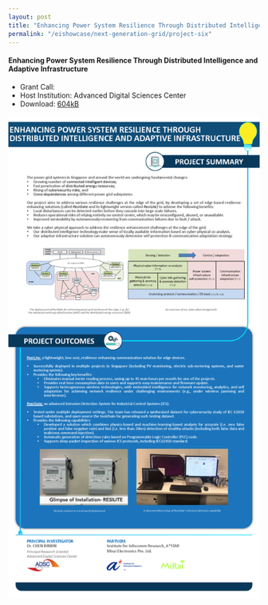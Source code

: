 ```yaml
---
layout: post
title: "Enhancing Power System Resilience Through Distributed Intelligence and Adaptive Infrastructure"
permalink: "/eishowcase/next-generation-grid/project-six"
---
```

#### Enhancing Power System Resilience Through Distributed Intelligence and Adaptive Infrastructure
* Grant Call: 
* Host Institution: Advanced Digital Sciences Center
* Download: [604kB](/files/showcase/next_generation_grid_06.pdf)

![Enhancing Power System Resilience Through Distributed Intelligence and Adaptive Infrastructure](/images/showcase/next_generation_grid_06.png)